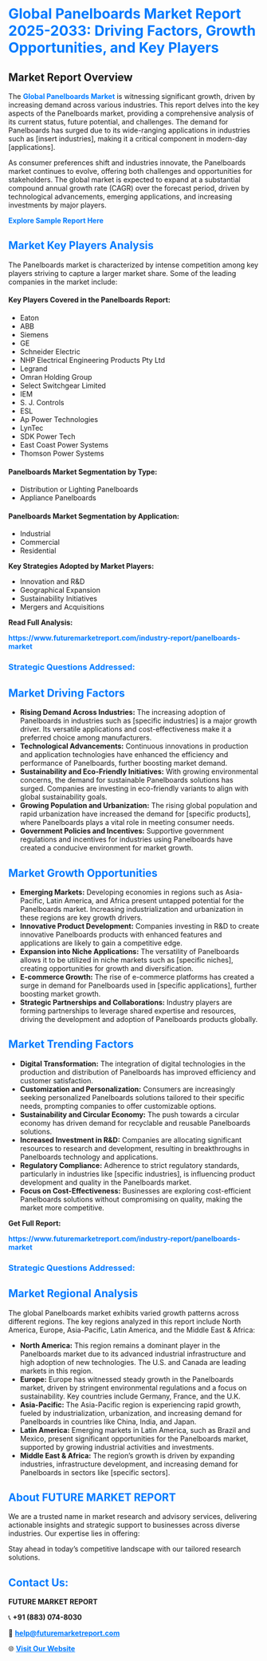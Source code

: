 <h1 style="color: #007BFF;">Global Panelboards Market Report 2025-2033: Driving Factors, Growth Opportunities, and Key Players</h1>

<section id="overview">
<h2>Market Report Overview</h2>
<p>The <a href="https://www.futuremarketreport.com/industry-report/panelboards-market" style="color: #007BFF; text-decoration: none;"><strong>Global Panelboards Market</strong></a> is witnessing significant growth, driven by increasing demand across various industries. This report delves into the key aspects of the Panelboards market, providing a comprehensive analysis of its current status, future potential, and challenges. The demand for Panelboards has surged due to its wide-ranging applications in industries such as [insert industries], making it a critical component in modern-day [applications].</p>
<p>As consumer preferences shift and industries innovate, the Panelboards market continues to evolve, offering both challenges and opportunities for stakeholders. The global market is expected to expand at a substantial compound annual growth rate (CAGR) over the forecast period, driven by technological advancements, emerging applications, and increasing investments by major players.</p>
</section>

<section id="overview">
<p><a href="https://www.futuremarketreport.com/request-sample/reportId=57341" style="color: #007BFF; text-decoration: none;"><strong>Explore Sample Report Here</strong></a></p>
</section>

<section id="key-players">
<h2 style="color: #007BFF;">Market Key Players Analysis</h2>
<p>The Panelboards market is characterized by intense competition among key players striving to capture a larger market share. Some of the leading companies in the market include:</p>
<h4>Key Players Covered in the Panelboards Report:</h4>
<ul><li>Eaton</li><li>ABB</li><li>Siemens</li><li>GE</li><li>Schneider Electric</li><li>NHP Electrical Engineering Products Pty Ltd</li><li>Legrand</li><li>Omran Holding Group</li><li>Select Switchgear Limited</li><li>IEM</li><li>S. J. Controls</li><li>ESL</li><li>Ap Power Technologies</li><li>LynTec</li><li>SDK Power Tech</li><li>East Coast Power Systems</li><li>Thomson Power Systems</li></ul>
<h4>Panelboards Market Segmentation by Type:</h4>
<ul><li>Distribution or Lighting Panelboards</li><li>Appliance Panelboards</li></ul>

<h4>Panelboards Market Segmentation by Application:</h4>
<ul><li>Industrial</li><li>Commercial</li><li>Residential</li></ul>
<p><strong>Key Strategies Adopted by Market Players:</strong></p>
<ul>
<li>Innovation and R&D</li>
<li>Geographical Expansion</li>
<li>Sustainability Initiatives</li>
<li>Mergers and Acquisitions</li>
</ul>
</section>

<section>
<p><strong>Read Full Analysis: </strong></p><a href="https://www.futuremarketreport.com/industry-report/panelboards-market" style="color: #007BFF; text-decoration: none;"><strong>https://www.futuremarketreport.com/industry-report/panelboards-market</strong></a>
<h3 style="color: #007BFF;">Strategic Questions Addressed:</h3>
</section>

<section id="driving-factors">
<h2 style="color: #007BFF;">Market Driving Factors</h2>
<ul>
<li><strong>Rising Demand Across Industries:</strong> The increasing adoption of Panelboards in industries such as [specific industries] is a major growth driver. Its versatile applications and cost-effectiveness make it a preferred choice among manufacturers.</li>
<li><strong>Technological Advancements:</strong> Continuous innovations in production and application technologies have enhanced the efficiency and performance of Panelboards, further boosting market demand.</li>
<li><strong>Sustainability and Eco-Friendly Initiatives:</strong> With growing environmental concerns, the demand for sustainable Panelboards solutions has surged. Companies are investing in eco-friendly variants to align with global sustainability goals.</li>
<li><strong>Growing Population and Urbanization:</strong> The rising global population and rapid urbanization have increased the demand for [specific products], where Panelboards plays a vital role in meeting consumer needs.</li>
<li><strong>Government Policies and Incentives:</strong> Supportive government regulations and incentives for industries using Panelboards have created a conducive environment for market growth.</li>
</ul>
</section>

<section id="growth-opportunities">
<h2 style="color: #007BFF;">Market Growth Opportunities</h2>
<ul>
<li><strong>Emerging Markets:</strong> Developing economies in regions such as Asia-Pacific, Latin America, and Africa present untapped potential for the Panelboards market. Increasing industrialization and urbanization in these regions are key growth drivers.</li>
<li><strong>Innovative Product Development:</strong> Companies investing in R&D to create innovative Panelboards products with enhanced features and applications are likely to gain a competitive edge.</li>
<li><strong>Expansion into Niche Applications:</strong> The versatility of Panelboards allows it to be utilized in niche markets such as [specific niches], creating opportunities for growth and diversification.</li>
<li><strong>E-commerce Growth:</strong> The rise of e-commerce platforms has created a surge in demand for Panelboards used in [specific applications], further boosting market growth.</li>
<li><strong>Strategic Partnerships and Collaborations:</strong> Industry players are forming partnerships to leverage shared expertise and resources, driving the development and adoption of Panelboards products globally.</li>
</ul>
</section>

<section id="trending-factors">
<h2 style="color: #007BFF;">Market Trending Factors</h2>
<ul>
<li><strong>Digital Transformation:</strong> The integration of digital technologies in the production and distribution of Panelboards has improved efficiency and customer satisfaction.</li>
<li><strong>Customization and Personalization:</strong> Consumers are increasingly seeking personalized Panelboards solutions tailored to their specific needs, prompting companies to offer customizable options.</li>
<li><strong>Sustainability and Circular Economy:</strong> The push towards a circular economy has driven demand for recyclable and reusable Panelboards solutions.</li>
<li><strong>Increased Investment in R&D:</strong> Companies are allocating significant resources to research and development, resulting in breakthroughs in Panelboards technology and applications.</li>
<li><strong>Regulatory Compliance:</strong> Adherence to strict regulatory standards, particularly in industries like [specific industries], is influencing product development and quality in the Panelboards market.</li>
<li><strong>Focus on Cost-Effectiveness:</strong> Businesses are exploring cost-efficient Panelboards solutions without compromising on quality, making the market more competitive.</li>
</ul>
</section>

<section>
<p><strong>Get Full Report: </strong></p><a href="https://www.futuremarketreport.com/industry-report/panelboards-market" style="color: #007BFF; text-decoration: none;"><strong>https://www.futuremarketreport.com/industry-report/panelboards-market</strong></a>
<h3 style="color: #007BFF;">Strategic Questions Addressed:</h3>
</section>


<section id="regional-analysis">
<h2 style="color: #007BFF;">Market Regional Analysis</h2>
<p>The global Panelboards market exhibits varied growth patterns across different regions. The key regions analyzed in this report include North America, Europe, Asia-Pacific, Latin America, and the Middle East & Africa:</p>
<ul>
<li><strong>North America:</strong> This region remains a dominant player in the Panelboards market due to its advanced industrial infrastructure and high adoption of new technologies. The U.S. and Canada are leading markets in this region.</li>
<li><strong>Europe:</strong> Europe has witnessed steady growth in the Panelboards market, driven by stringent environmental regulations and a focus on sustainability. Key countries include Germany, France, and the U.K.</li>
<li><strong>Asia-Pacific:</strong> The Asia-Pacific region is experiencing rapid growth, fueled by industrialization, urbanization, and increasing demand for Panelboards in countries like China, India, and Japan.</li>
<li><strong>Latin America:</strong> Emerging markets in Latin America, such as Brazil and Mexico, present significant opportunities for the Panelboards market, supported by growing industrial activities and investments.</li>
<li><strong>Middle East & Africa:</strong> The region’s growth is driven by expanding industries, infrastructure development, and increasing demand for Panelboards in sectors like [specific sectors].</li>
</ul>
</section>

<footer>
<h2 style="color: #007BFF;">About FUTURE MARKET REPORT</h2>
<p>We are a trusted name in market research and advisory services, delivering actionable insights and strategic support to businesses across diverse industries. Our expertise lies in offering:</p>

<p>Stay ahead in today’s competitive landscape with our tailored research solutions.</p>

<h2 style="color: #007BFF;">Contact Us:</h2>
<p><strong>FUTURE MARKET REPORT</strong></p>
<p>📞 <strong>+91 (883) 074-8030</strong></p>
<p>📧 <strong><a href="mailto:help@futuremarketreport.com" style="color: #007BFF;">help@futuremarketreport.com</a></strong></p>
<p>🌐 <strong><a href="https://www.futuremarketreport.com/" style="color: #007BFF;">Visit Our Website</a></strong></p>
</footer>